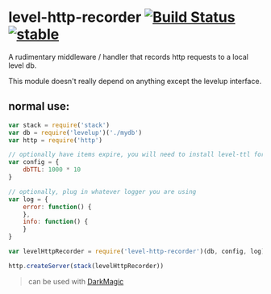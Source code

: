 # level-http-recorder [![Build Status](https://secure.travis-ci.org/kessler/level-http-recorder.png?branch=master)](http://travis-ci.org/kessler/level-http-recorder) [![stable](http://badges.github.io/stability-badges/dist/stable.svg)](http://github.com/badges/stability-badges)

A rudimentary middleware / handler that records http requests to a local level db.

This module doesn't really depend on anything except the levelup interface.

## normal use:
```js
var stack = require('stack')
var db = require('levelup')('./mydb')
var http = require('http')

// optionally have items expire, you will need to install level-ttl for this to take effect
var config = {
	dbTTL: 1000 * 10
}

// optionally, plug in whatever logger you are using
var log = {
	error: function() {
	},
	info: function() {
	}
}

var levelHttpRecorder = require('level-http-recorder')(db, config, log)

http.createServer(stack(levelHttpRecorder))

```

> can be used with [DarkMagic](https://github.com/kessler/darkmagic)
